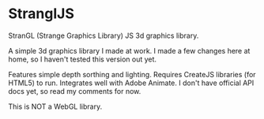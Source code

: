 # StranglJS
 StranGL (Strange Graphics Library) JS 3d graphics library.
 
A simple 3d graphics library I made at work. I made a few changes here at home, so I haven't tested this version out yet.

Features simple depth sorthing and lighting. Requires CreateJS libraries (for HTML5) to run. Integrates well with Adobe Animate. I don't have official API docs yet, so read my comments for now.

This is NOT a WebGL library.
